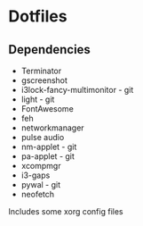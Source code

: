 # Dotfiles
## Dependencies

* Terminator
* gscreenshot
* i3lock-fancy-multimonitor - git
* light - git
* FontAwesome
* feh
* networkmanager
* pulse audio
* nm-applet - git
* pa-applet - git
* xcompmgr
* i3-gaps
* pywal - git
* neofetch

Includes some xorg config files
